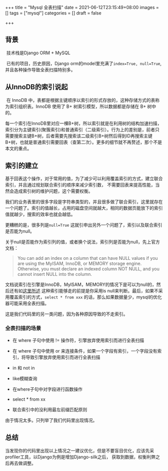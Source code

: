 +++
title = "Mysql 全表扫描"
date = 2021-06-12T23:15:49+08:00
images = []
tags = ["mysql"]
categories = []
draft = false

+++

## 背景

​		技术栈是Django ORM + MySQL

​		已有的项目，历史原因，Django orm的model里充满了`index=True, null=True`,  并且各种操作导致全表扫描特别多。

## 从InnoDB的索引说起

​		在 InnoDB 中，表都是根据主键顺序以索引的形式存放的，这种存储方式的表称为索引组织表。InnoDB 使用了 B+ 树索引模型，所以数据都是存储在 B+ 树中的。

​		每一个索引在InnoDB里对应一棵B+树，所以索引就是在利用树的结构加速扫描，索引分为主键索引(聚簇索引)和普通索引（二级索引）。行为上的差别是，前者只需要搜索主键B+树，后者需要先搜索该二级索引B+树然后得到ID再搜索主键B+树，也就是普通索引需要回表（查第二次）。更多的细节就不再赘述，那个不是本文的重点。

## 索引的建立

基于回表这个操作，对于常用的值，为了减少可以利用覆盖索引的方式，建立联合索引，并且通过规划联合索引的顺序来减少索引数， 不需要回表来提高性能，当然会造成索引树的维护问题，这个需要权衡。

我们的业务表里的很多字段是字符串类型的，并且很多做了联合索引，这里就存在一个问题了。索引的值越长，占用的磁盘空间就越大，相同的数据页能放下的索引值就越少，搜索的效率也就会越低。

更糟糕的是，很多列是`null=True` 这就引申出另外一个问题了，索引以及联合索引是否能为null。

关于null是否能作为索引列的值，或者换个说法，索引列是否能为null，先上官方文档：

> You can add an index on a column that can have NULL values if you are using the MyISAM, InnoDB, or MEMORY storage engine. Otherwise, you must declare an indexed column NOT NULL, and you cannot insert NULL into the column.

文档说索引在引擎是InnoDB，MyISAM，MEMORY的情况下是可以为null的，然后还有如[这里所述](https://dev.mysql.com/doc/refman/5.7/en/is-null-optimization.html) 这种索引能够走的前提是你采用is null来判断。最后，如果不采用覆盖索引的方式，`select * from xxx` 的话，那么如果数据量少，mysql的优化器可能采用全表扫描。

这是我们代码里的另一类问题，因为各种原因导致的不走索引。

### 全表扫描的场景

* 在 where 子句中使用 !=  操作符，引擎放弃使用索引而进行全表扫描

* 在 where 子句中使用 or 来连接条件，如果一个字段有索引，一个字段没有索引，将导致引擎放弃使用索引而进行全表扫描

* in 和 not in 
* like模糊查询
* 在where子句中对字段进行函数操作
* select * from xx
* 联合索引中的没利用最左前缀匹配原则

由于情况太多。只列举了我们代码里出现情况。

## 总结

​		当发现你的代码里出现以上情况之一建议优化，但是不要盲目优化，应该先采profiler工具，以Django为例是增加Django-silk之后， 获取到数据，权衡利弊之后再去做调整。

